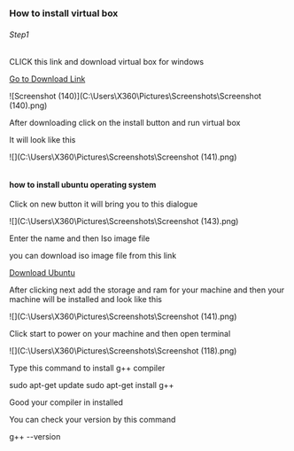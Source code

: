 ### How to install virtual box

###### Step1

 CLICK this link and download virtual box for windows

[Go to Download Link](https://www.virtualbox.org/wiki/Downloads)



![Screenshot (140)](C:\Users\X360\Pictures\Screenshots\Screenshot (140).png)



After downloading click on the install button and run virtual box

It will look like this

![](C:\Users\X360\Pictures\Screenshots\Screenshot (141).png)



###### 

#### how to install ubuntu operating system

Click on new button it will bring you to this dialogue

![](C:\Users\X360\Pictures\Screenshots\Screenshot (143).png)





Enter the name and then Iso image file

you can download iso image file from this link

[Download Ubuntu](https://ubuntu.com/download/desktop)

After clicking next add the storage and ram for your machine and then your machine will be installed and look like this

![](C:\Users\X360\Pictures\Screenshots\Screenshot (141).png)

Click start to power on your machine and then open terminal

![](C:\Users\X360\Pictures\Screenshots\Screenshot (118).png)

Type this command to install g++ compiler

sudo apt-get update
sudo apt-get install g++



Good your compiler in installed

You can check your version by this command



g++ --version
